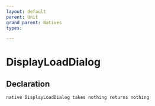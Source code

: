 ```yaml
---
layout: default
parent: Unit
grand_parent: Natives
types:

---
```


# DisplayLoadDialog

## Declaration

```
native DisplayLoadDialog takes nothing returns nothing
```